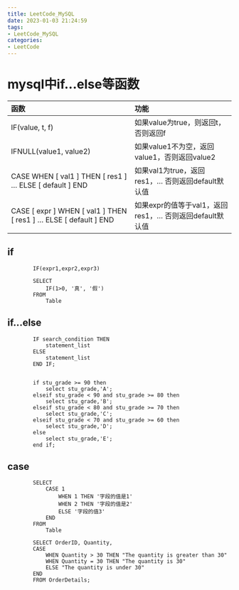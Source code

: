 ```yaml
---
title: LeetCode_MySQL
date: 2023-01-03 21:24:59
tags:
- LeetCode_MySQL
categories: 
- LeetCode
---
```


# mysql中if...else等函数

| 函数                                                         | 功能                                                    |
| :----------------------------------------------------------- | :------------------------------------------------------ |
| IF(value, t, f)                                              | 如果value为true，则返回t，否则返回f                     |
| IFNULL(value1, value2)                                       | 如果value1不为空，返回value1，否则返回value2            |
| CASE WHEN [ val1 ] THEN [ res1 ] … ELSE [ default ] END      | 如果val1为true，返回res1，… 否则返回default默认值       |
| CASE [ expr ] WHEN [ val1 ] THEN [ res1 ] … ELSE [ default ] END | 如果expr的值等于val1，返回res1，… 否则返回default默认值 |

## if

```mysql
		IF(expr1,expr2,expr3)
```

```mysql
		SELECT
			IF(1>0, '真', '假')
		FROM
			Table
```

## if...else

```mysql
        IF search_condition THEN
            statement_list
        ELSE
            statement_list
        END IF;
       
```

```mysql
        if stu_grade >= 90 then 
            select stu_grade,'A';  
        elseif stu_grade < 90 and stu_grade >= 80 then 
            select stu_grade,'B';  
        elseif stu_grade < 80 and stu_grade >= 70 then 
            select stu_grade,'C';  
        elseif stu_grade < 70 and stu_grade >= 60 then 
            select stu_grade,'D';  
        else 
            select stu_grade,'E'; 
        end if; 
```

## case

```mysql
		SELECT
			CASE 1
				WHEN 1 THEN '字段的值是1'
				WHEN 2 THEN '字段的值是2'
				ELSE '字段的值3'
			END
		FROM
			Table
```

```mysql
        SELECT OrderID, Quantity,
        CASE
            WHEN Quantity > 30 THEN "The quantity is greater than 30"
            WHEN Quantity = 30 THEN "The quantity is 30"
            ELSE "The quantity is under 30"
        END
        FROM OrderDetails;
```

